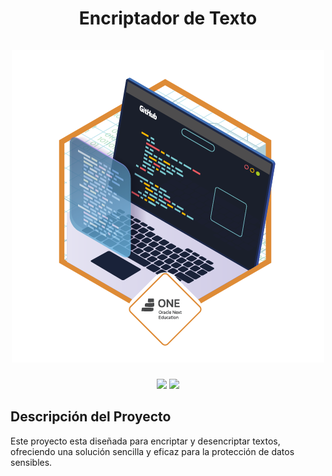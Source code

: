 
<div align="center">
  <h1 align="center">
    Encriptador de Texto
    <br />
    <br />
      <img src="https://github.com/JCH-PC/Desafio01/blob/main/img/Prancheta%203.png">
  </h1>
</div>

<p align="center">
  <img src="https://img.shields.io/badge/Estado-Concluido-blue">
  <img src="https://img.shields.io/badge/Version-v5.0-blue">
</p>

## Descripción del Proyecto
Este proyecto esta diseñada para encriptar y desencriptar textos, ofreciendo una solución sencilla y eficaz para la protección de datos sensibles.


